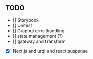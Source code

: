 ## TODO

- [] Storybook
- [] Unitest
- [] Graphql error handling
- [] state management (?)
- [] gateway and transform
- [x] Next.js and urql and react.suspense

